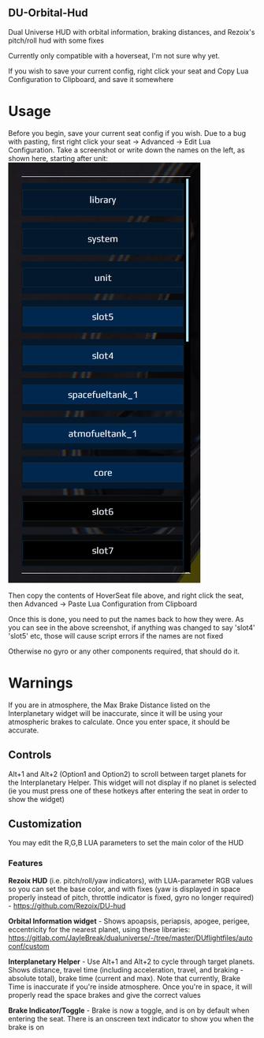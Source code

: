 ## DU-Orbital-Hud
Dual Universe HUD with orbital information, braking distances, and Rezoix's pitch/roll hud with some fixes

Currently only compatible with a hoverseat, I'm not sure why yet.  

If you wish to save your current config, right click your seat and Copy Lua Configuration to Clipboard, and save it somewhere

# Usage
Before you begin, save your current seat config if you wish.  Due to a bug with pasting, first right click your seat -> Advanced -> Edit Lua Configuration.  Take a screenshot or write down the names on the left, as shown here, starting after unit: 
![Example](Capture.png)

Then copy the contents of HoverSeat file above, and right click the seat, then Advanced -> Paste Lua Configuration from Clipboard

Once this is done, you need to put the names back to how they were.  As you can see in the above screenshot, if anything was changed to say 'slot4' 'slot5' etc, those will cause script errors if the names are not fixed

Otherwise no gyro or any other components required, that should do it.

# Warnings
If you are in atmosphere, the Max Brake Distance listed on the Interplanetary widget will be inaccurate, since it will be using your atmospheric brakes to calculate.  Once you enter space, it should be accurate.

## Controls
Alt+1 and Alt+2 (Option1 and Option2) to scroll between target planets for the Interplanetary Helper.  This widget will not display if no planet is selected (ie you must press one of these hotkeys after entering the seat in order to show the widget)

## Customization
You may edit the R,G,B LUA parameters to set the main color of the HUD


### Features
**Rezoix HUD** (i.e. pitch/roll/yaw indicators), with LUA-parameter RGB values so you can set the base color, and with fixes (yaw is displayed in space properly instead of pitch, throttle indicator is fixed, gyro no longer required) - https://github.com/Rezoix/DU-hud

**Orbital Information widget** - Shows apoapsis, periapsis, apogee, perigee, eccentricity for the nearest planet, using these libraries: https://gitlab.com/JayleBreak/dualuniverse/-/tree/master/DUflightfiles/autoconf/custom

**Interplanetary Helper** - Use Alt+1 and Alt+2 to cycle through target planets.  Shows distance, travel time (including acceleration, travel, and braking - absolute total), brake time (current and max).  Note that currently, Brake Time is inaccurate if you're inside atmosphere.  Once you're in space, it will properly read the space brakes and give the correct values

**Brake Indicator/Toggle** - Brake is now a toggle, and is on by default when entering the seat.  There is an onscreen text indicator to show you when the brake is on
